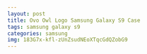 ```yaml
---
layout: post
title: Ovo Owl Logo Samsung Galaxy S9 Case
tags: samsung galaxy s9
categories: samsung
img: 183G7x-kfl-zUnZsudNEoXTqcGdQZobG9
---
```

